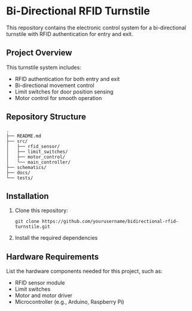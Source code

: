  # Bi-Directional RFID Turnstile

This repository contains the electronic control system for a bi-directional turnstile with RFID authentication for entry and exit.

## Project Overview

This turnstile system includes:
- RFID authentication for both entry and exit
- Bi-directional movement control
- Limit switches for door position sensing
- Motor control for smooth operation

## Repository Structure

```
.
├── README.md
├── src/
│   ├── rfid_sensor/
│   ├── limit_switches/
│   ├── motor_control/
│   └── main_controller/
├── schematics/
├── docs/
└── tests/
```

## Installation

1. Clone this repository:
   ```
   git clone https://github.com/yourusername/bidirectional-rfid-turnstile.git
   ```
2. Install the required dependencies


## Hardware Requirements

List the hardware components needed for this project, such as:
- RFID sensor module
- Limit switches
- Motor and motor driver
- Microcontroller (e.g., Arduino, Raspberry Pi)
